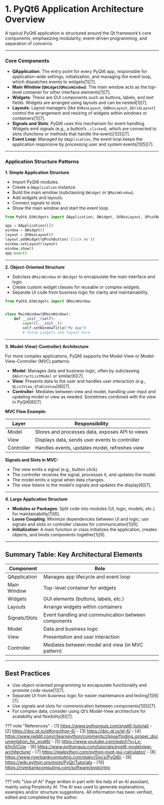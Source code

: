 # 1. PyQt6 Application Architecture Overview

A typical PyQt6 application is structured around the Qt framework’s core components, emphasizing modularity,
event-driven programming, and separation of concerns.

---

### **Core Components**

- **QApplication**: The entry point for every PyQt6 app, responsible for application-wide settings, initialization, and
  managing the event loop, which dispatches events to widgets[1][7].
- **Main Window (`QWidget`/`QMainWindow`)**: The main window acts as the top-level container for other interface
  elements[1][7].
- **Widgets**: These are GUI components such as buttons, labels, and text fields. Widgets are arranged using layouts and
  can be nested[1][7].
- **Layouts**: Layout managers (like `QVBoxLayout`, `QHBoxLayout`, `QGridLayout`) control the arrangement and resizing
  of widgets within windows or containers[1][7].
- **Signals and Slots**: PyQt6 uses this mechanism for event handling. Widgets emit signals (e.g., a button’s
  `.clicked`), which are connected to slots (functions or methods that handle the event)[1][5][7].
- **Event Loop**: Managed by `QApplication`, the event loop keeps the application responsive by processing user and
  system events[1][5][7].

---

### **Application Structure Patterns**

**1. Simple Application Structure**

- Import PyQt6 modules.
- Create a `QApplication` instance.
- Build the main window (subclassing `QWidget` or `QMainWindow`).
- Add widgets and layouts.
- Connect signals to slots.
- Show the main window and start the event loop.

```python
from PyQt6.QtWidgets import QApplication, QWidget, QVBoxLayout, QPushButton

app = QApplication([])
window = QWidget()
layout = QVBoxLayout()
layout.addWidget(QPushButton('Click me'))
window.setLayout(layout)
window.show()
app.exec()
```

---

**2. Object-Oriented Structure**

- Subclass `QMainWindow` or `QWidget` to encapsulate the main interface and logic.
- Create custom widget classes for reusable or complex widgets.
- Separate UI code from business logic for clarity and maintainability.

```python
from PyQt6.QtWidgets import QMainWindow


class MainWindow(QMainWindow):
    def __init__(self):
        super().__init__()
        self.setWindowTitle("My App")
        # Setup widgets and layout here
```

---

**3. Model-View(-Controller) Architecture**

For more complex applications, PyQt6 supports the Model-View or Model-View-Controller (MVC) patterns:

- **Model**: Manages data and business logic, often by subclassing `QAbstractListModel` or similar[6][7].
- **View**: Presents data to the user and handles user interaction (e.g., `QListView`, `QTableView`)[6][7].
- **Controller**: Mediates between view and model, handling user input and updating model or view as needed. Sometimes
  combined with the view in PyQt6[6][7].

**MVC Flow Example:**

| Layer      | Responsibility                                  |
|------------|-------------------------------------------------|
| Model      | Stores and processes data, exposes API to views |
| View       | Displays data, sends user events to controller  |
| Controller | Handles events, updates model, refreshes view   |

**Signals and Slots in MVC:**

- The view emits a signal (e.g., button click).
- The controller receives the signal, processes it, and updates the model.
- The model emits a signal when data changes.
- The view listens to the model’s signals and updates the display[6][7].

---

**4. Large Application Structure**

- **Modules or Packages**: Split code into modules (UI, logic, models, etc.) for maintainability[1][6].
- **Loose Coupling**: Minimize dependencies between UI and logic; use signals and slots or controller classes for
  communication[1][6].
- **Initialization**: A main function or class initializes the application, creates objects, and binds components
  together[1][6].

---

## Summary Table: Key Architectural Elements

| Component     | Role                                                |
|---------------|-----------------------------------------------------|
| QApplication  | Manages app lifecycle and event loop                |
| Main Window   | Top-level container for widgets                     |
| Widgets       | GUI elements (buttons, labels, etc.)                |
| Layouts       | Arrange widgets within containers                   |
| Signals/Slots | Event handling and communication between components |
| Model         | Data and business logic                             |
| View          | Presentation and user interaction                   |
| Controller    | Mediates between model and view (in MVC pattern)    |

---

## Best Practices

- Use object-oriented programming to encapsulate functionality and promote code reuse[1][7].
- Separate UI from business logic for easier maintenance and testing[1][6][7].
- Use signals and slots for communication between components[1][5][7].
- For complex data, consider using Qt’s Model-View architecture for scalability and flexibility[6][7].


??? note "References"
    - [1] https://www.pythonguis.com/pyqt6-tutorial/
    - [2] https://doc.qt.io/qtforpython-6/
    - [3] https://doc.qt.io/qt-6/
    - [4] https://www.reddit.com/r/learnpython/comments/zljque/finding_proper_documentation_for_pyqt6/
    - [5] https://www.youtube.com/watch?v=Lx-kfm5jCUw
    - [6] https://www.pythonguis.com/tutorials/pyqt6-modelview-architecture/
    - [7] https://realpython.com/python-pyqt-gui-calculator/
    - [8] https://www.riverbankcomputing.com/static/Docs/PyQt6/
    - [9] https://wiki.python.org/moin/PyQt/Tutorials
    - [10] https://riverbankcomputing.com/software/pyqt/intro


---------------

??? info "Use of AI"
    Page written in part with the help of an AI assistant, mainly using Perplexity AI. The AI was used to generate
    explanations, examples and/or structure suggestions. All information has been verified, edited and completed by
    the author.

